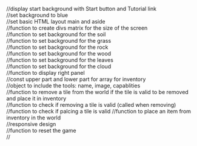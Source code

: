 //display start background with Start button and Tutorial link  
//set background to blue  
//set basic HTML layout main and aside  
//function to create divs matrix for the size of the screen  
//function to set background for the soil  
//function to set background for the grass  
//function to set background for the rock  
//function to set background for the wood  
//function to set background for the leaves  
//function to set background for the cloud  
//function to display right panel  
  //const upper part and lower part for array for inventory  
//object to include the tools: name, image, capablities  
//function to remove a tile from the world if the tile is valid to be removed and place it in inventory  
//function to check if removing a tile is valid (called when removing)
//function to check if palcing a tile is valid
//function to place an item from inventory in the world  
//responsive design  
//function to reset the game  
//

